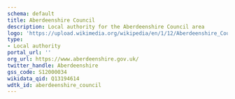 ```yaml
---
schema: default
title: Aberdeenshire Council
description: Local authority for the Aberdeenshire Council area 
logo: 'https://upload.wikimedia.org/wikipedia/en/1/12/Aberdeenshire_Council.svg'
type:
- Local authority
portal_url: ''
org_url: https://www.aberdeenshire.gov.uk/
twitter_handle: Aberdeenshire
gss_code: S12000034
wikidata_qid: Q13194614
wdtk_id: aberdeenshire_council
---
```

